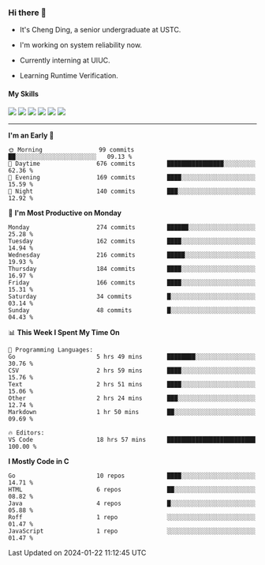 ### Hi there 👋

* It's Cheng Ding, a senior undergraduate at USTC.
  
* I'm working on system reliability now.

* Currently interning at UIUC.

* Learning Runtime Verification.

#### My Skills

![](https://img.shields.io/badge/C++-65318e?logo=cplusplus&logoColor=fff)
![](https://img.shields.io/badge/Python-3e74a2?logo=python&logoColor=fff)
![](https://img.shields.io/badge/C-5654a2?logo=c&logoColor=fff)
![](https://img.shields.io/badge/Go-00aaff?logo=go&logoColor=fff)
![](https://img.shields.io/badge/Docker-0088ff?logo=docker&logoColor=fff)
![](https://img.shields.io/badge/Apache-D22128?logo=apache&logoColor=fff)

---
<!--START_SECTION:waka-->
**I'm an Early 🐤** 

```text
🌞 Morning                99 commits          ██░░░░░░░░░░░░░░░░░░░░░░░   09.13 % 
🌆 Daytime                676 commits         ████████████████░░░░░░░░░   62.36 % 
🌃 Evening                169 commits         ████░░░░░░░░░░░░░░░░░░░░░   15.59 % 
🌙 Night                  140 commits         ███░░░░░░░░░░░░░░░░░░░░░░   12.92 % 
```
📅 **I'm Most Productive on Monday** 

```text
Monday                   274 commits         ██████░░░░░░░░░░░░░░░░░░░   25.28 % 
Tuesday                  162 commits         ████░░░░░░░░░░░░░░░░░░░░░   14.94 % 
Wednesday                216 commits         █████░░░░░░░░░░░░░░░░░░░░   19.93 % 
Thursday                 184 commits         ████░░░░░░░░░░░░░░░░░░░░░   16.97 % 
Friday                   166 commits         ████░░░░░░░░░░░░░░░░░░░░░   15.31 % 
Saturday                 34 commits          █░░░░░░░░░░░░░░░░░░░░░░░░   03.14 % 
Sunday                   48 commits          █░░░░░░░░░░░░░░░░░░░░░░░░   04.43 % 
```


📊 **This Week I Spent My Time On** 

```text
💬 Programming Languages: 
Go                       5 hrs 49 mins       ████████░░░░░░░░░░░░░░░░░   30.76 % 
CSV                      2 hrs 59 mins       ████░░░░░░░░░░░░░░░░░░░░░   15.76 % 
Text                     2 hrs 51 mins       ████░░░░░░░░░░░░░░░░░░░░░   15.06 % 
Other                    2 hrs 24 mins       ███░░░░░░░░░░░░░░░░░░░░░░   12.74 % 
Markdown                 1 hr 50 mins        ██░░░░░░░░░░░░░░░░░░░░░░░   09.69 % 

🔥 Editors: 
VS Code                  18 hrs 57 mins      █████████████████████████   100.00 % 
```

**I Mostly Code in C** 

```text
Go                       10 repos            ████░░░░░░░░░░░░░░░░░░░░░   14.71 % 
HTML                     6 repos             ██░░░░░░░░░░░░░░░░░░░░░░░   08.82 % 
Java                     4 repos             █░░░░░░░░░░░░░░░░░░░░░░░░   05.88 % 
Roff                     1 repo              ░░░░░░░░░░░░░░░░░░░░░░░░░   01.47 % 
JavaScript               1 repo              ░░░░░░░░░░░░░░░░░░░░░░░░░   01.47 % 
```




 Last Updated on 2024-01-22 11:12:45 UTC
<!--END_SECTION:waka-->
